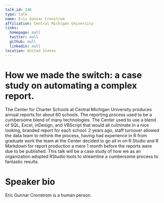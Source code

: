 ```yaml
---
talk_id: 246
type: talk
name: Eric Gunnar Cronstrom
affiliation: Central Michigan University
links:
  homepage: null
  twitter: null
  github: null
  linkedin: null
location: United States
---
```


# How we made the switch: a case study on automating a complex report.

The Center for Charter Schools at Central Michigan University produces annual reports for about 60 schools. The reporting process used to be a cumbersome blend of many technologies. The Center used to use a blend of SQL, Excel, inDesign, and VBScript that would all culminate in a nice looking, branded report for each school. 2 years ago, staff turnover allowed the data team to rethink the process, having had experience in R from graduate work the team at the Center decided to go all in on R Studio and R Markdown for report production a mere 1 month before the reports were due to be published.
This talk will be a case study of how we as an organization adopted RStudio tools to streamline a cumbersome process to fantastic results.

# Speaker bio

Eric Gunnar Cronstrom is a human person.
